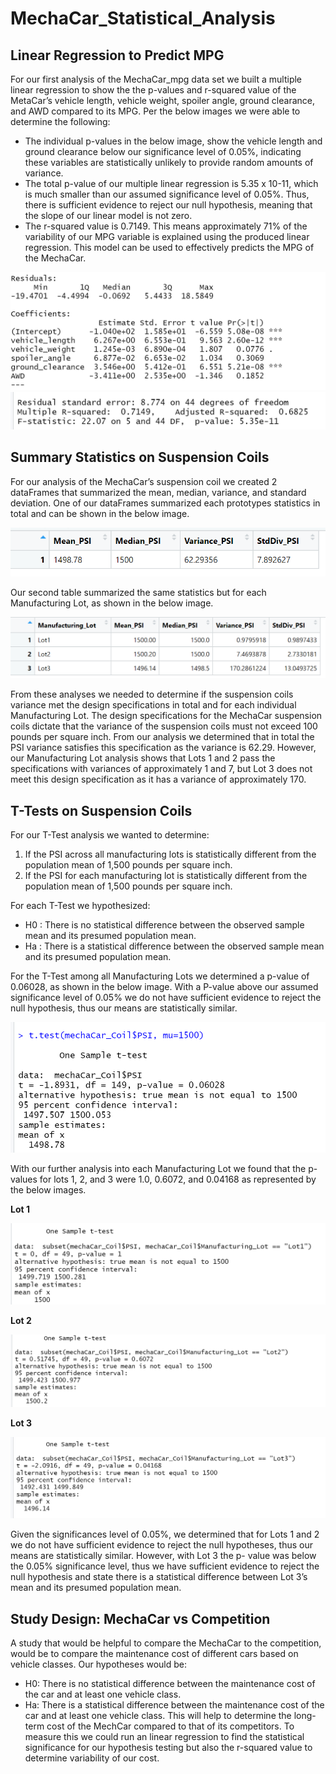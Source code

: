 # MechaCar_Statistical_Analysis

## Linear Regression to Predict MPG

For our first analysis of the MechaCar_mpg data set we built a multiple linear regression to show the the p-values and r-squared value of the MetaCar’s  vehicle length,  vehicle weight, spoiler angle, ground clearance, and AWD compared to its MPG. Per the below images we were able to determine the following:

  -	The individual p-values in the below image, show the vehicle length and ground clearance below our significance level of 0.05%, indicating these variables are statistically unlikely to provide random amounts of variance.
  -	The total p-value of our multiple linear regression is 5.35 x 10-11, which is much smaller than our assumed significance level of 0.05%. Thus, there is sufficient evidence to reject our null hypothesis, meaning that the slope of our linear model is not zero.
  -	The r-squared value is 0.7149. This means approximately 71% of the variability of our MPG variable is explained using the produced linear regression. This model can be used to effectively predicts the MPG of the MechaCar.

![ Fig 2]( https://github.com/lmacera/MechaCar_Statistical_Analysis/blob/main/Resources/Fig%202.PNG )
![ Fig 3]( https://github.com/lmacera/MechaCar_Statistical_Analysis/blob/main/Resources/Fig%203.PNG )

## Summary Statistics on Suspension Coils

For our analysis of the MechaCar’s suspension coil we created 2 dataFrames that summarized the mean, median, variance, and standard deviation. One of our dataFrames summarized each prototypes statistics in total and can be shown in the below image.

![ Fig 4](https://github.com/lmacera/MechaCar_Statistical_Analysis/blob/main/Resources/Fig%204.PNG )

Our second table summarized the same statistics but for each Manufacturing Lot, as shown in the below image.

![ Fig 5]( https://github.com/lmacera/MechaCar_Statistical_Analysis/blob/main/Resources/Fig%205.PNG )

From these analyses we needed to determine if the suspension coils variance met the design specifications in total and for each individual Manufacturing Lot. The design specifications for the MechaCar suspension coils dictate that the variance of the suspension coils must not exceed 100 pounds per square inch. From our analysis we determined that in total the PSI variance satisfies this specification as the variance is 62.29. However, our Manufacturing Lot analysis shows that Lots 1 and 2 pass the specifications with variances of approximately 1 and 7, but Lot 3 does not meet this design specification as it has a variance of approximately 170.

## T-Tests on Suspension Coils

For our T-Test analysis we wanted to determine:

1.	If the PSI across all manufacturing lots is statistically different from the population mean of 1,500 pounds per square inch.
2.	If the PSI for each manufacturing lot is statistically different from the population mean of 1,500 pounds per square inch.

For each T-Test we hypothesized:

  - H0 : There is no statistical difference between the observed sample mean and its presumed population mean.
  - Ha : There is a statistical difference between the observed sample mean and its presumed population mean.

For the T-Test among all Manufacturing Lots we determined a p-value of 0.06028, as shown in the below image. With a P-value above our assumed significance level of 0.05% we do not have sufficient evidence to reject the null hypothesis, thus our means are statistically similar.

![ Fig 6]( https://github.com/lmacera/MechaCar_Statistical_Analysis/blob/main/Resources/Fig%206.PNG )

With our further analysis into each Manufacturing Lot we found that the p-values for lots 1, 2, and 3 were 1.0, 0.6072, and 0.04168 as represented by the below images. 

**Lot 1**

![ Fig 7](https://github.com/lmacera/MechaCar_Statistical_Analysis/blob/main/Resources/Fig%207.PNG )

**Lot 2**

![ Fig 8]( https://github.com/lmacera/MechaCar_Statistical_Analysis/blob/main/Resources/Fig%208.PNG )

**Lot 3**

![ Fig 9]( https://github.com/lmacera/MechaCar_Statistical_Analysis/blob/main/Resources/Fig%209.PNG )

Given the significances level of 0.05%, we determined that for Lots 1 and 2 we do not have sufficient evidence to reject the null hypotheses, thus our means are statistically similar. However, with Lot 3 the p- value was below the 0.05% significance level, thus we have sufficient evidence to reject the null hypothesis and state there is a statistical difference between Lot 3’s mean and its presumed population mean.

## Study Design: MechaCar vs Competition

A study that would be helpful to compare the MechaCar to the competition, would be to compare the maintenance cost of different cars based on vehicle classes. Our hypotheses would be:
  - H0: There is no statistical difference between the maintenance cost of the car and at least one vehicle class.
  - Ha: There is a statistical difference between the maintenance cost of the car and at least one vehicle class.
This will help to determine the long-term cost of the MechCar compared to that of its competitors. To measure this we could run an linear regression to find the statistical significance for our hypothesis testing but also the r-squared value to determine variability of our cost.
